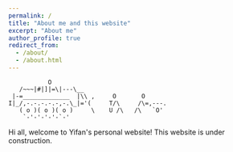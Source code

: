 ```yaml
---
permalink: /
title: "About me and this website"
excerpt: "About me"
author_profile: true
redirect_from: 
  - /about/
  - /about.html
---
```


               O
       /~~~|#|]|=\|---\__
     |-=_____________  |\\ ,     O       O
    I|_/,-.-.-.-.-,-.\_|='(     T/\     /\=,---.
       ( o )( o )( o )     \    U /\   /\   `O' 
        `-'-'-'-'-`-'
        
Hi all, welcome to Yifan's personal website! This website is under construction. 